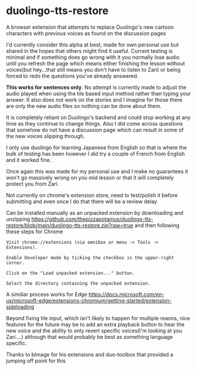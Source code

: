 # duolingo-tts-restore
A browser extension that attempts to replace Duolingo's new cartoon characters with previous voices as found on the discussion pages

I'd currently consider this alpha at best, made for own personal use but shared in the hopes that others might find it useful. Current testing is minimal and if something does go wrong with it you normally lose audio until you refresh the page which means either finishing the lesson without voices(but hey...that still means you don't have to listen to Zari) or being forced to redo the questions you've already answered.

**This works for sentences only**. No attempt is currently made to adjust the audio played when using the tile based input method rather than typing your answer. It also does not work on the stories and I imagine for those there are only the new audio files so nothing can be done about them.

It is completely reliant  on Duolingo's backend and could stop working at any time as they continue to change things. Also I did come across questions that somehow do not have a discussion page which can result in some of the new voices slipping through.

I only use duolingo for learning Japanese from English so that is where the bulk of testing has been however I did try a couple of French from English and it worked fine.

Once again this was made for my personal use and I make no guarantees it won't go massively wrong on you mid lesson or that it will completely protect you from Zari.

Not currently on chrome's extension store, need to test/polish it before submitting and even once I do that there will be a review delay 

Can be installed manually as an unpacked extension by downloading and unzipping https://github.com/thepizzapotamus/duolingo-tts-restore/blob/main/duolingo-tts-restore.zip?raw=true
and then following these steps for Chrome

    Visit chrome://extensions (via omnibox or menu -> Tools -> Extensions).
    
    Enable Developer mode by ticking the checkbox in the upper-right corner.
    
    Click on the "Load unpacked extension..." button.
    
    Select the directory containing the unpacked extension.

A similiar process works for Edge https://docs.microsoft.com/en-us/microsoft-edge/extensions-chromium/getting-started/extension-sideloading

Beyond fixing tile input, which isn't likely to happen for multiple reaons, nice features for the future may be to add an extra playback button to hear the new voice and the ability to only revert specific voices(I'm looking at you Zari....) although that would probably be best as something language specific.

Thanks to bImage for his extensions and duo-toolbox that provided a jumping off point for this
